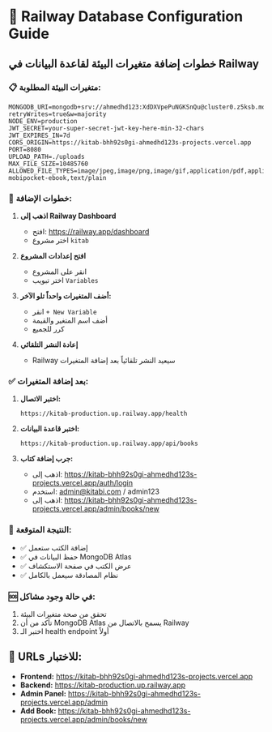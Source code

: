 # 🚀 Railway Database Configuration Guide

## خطوات إضافة متغيرات البيئة لقاعدة البيانات في Railway

### 📋 متغيرات البيئة المطلوبة:

```env
MONGODB_URI=mongodb+srv://ahmedhd123:XdDXVpePuNGKSnQu@cluster0.z5ksb.mongodb.net/kitab?retryWrites=true&w=majority
NODE_ENV=production
JWT_SECRET=your-super-secret-jwt-key-here-min-32-chars
JWT_EXPIRES_IN=7d
CORS_ORIGIN=https://kitab-bhh92s0gi-ahmedhd123s-projects.vercel.app
PORT=8080
UPLOAD_PATH=./uploads
MAX_FILE_SIZE=10485760
ALLOWED_FILE_TYPES=image/jpeg,image/png,image/gif,application/pdf,application/epub+zip,application/x-mobipocket-ebook,text/plain
```

### 🔧 خطوات الإضافة:

1. **اذهب إلى Railway Dashboard**
   - افتح: https://railway.app/dashboard
   - اختر مشروع `kitab`

2. **افتح إعدادات المشروع**
   - انقر على المشروع
   - اختر تبويب `Variables`

3. **أضف المتغيرات واحداً تلو الآخر:**
   - انقر `+ New Variable`
   - أضف اسم المتغير والقيمة
   - كرر للجميع

4. **إعادة النشر التلقائي**
   - Railway سيعيد النشر تلقائياً بعد إضافة المتغيرات

### ✅ بعد إضافة المتغيرات:

1. **اختبر الاتصال:**
   ```
   https://kitab-production.up.railway.app/health
   ```

2. **اختبر قاعدة البيانات:**
   ```
   https://kitab-production.up.railway.app/api/books
   ```

3. **جرب إضافة كتاب:**
   - اذهب إلى: https://kitab-bhh92s0gi-ahmedhd123s-projects.vercel.app/auth/login
   - استخدم: admin@kitabi.com / admin123
   - اذهب إلى: https://kitab-bhh92s0gi-ahmedhd123s-projects.vercel.app/admin/books/new

### 🎯 النتيجة المتوقعة:

- ✅ إضافة الكتب ستعمل
- ✅ حفظ البيانات في MongoDB Atlas
- ✅ عرض الكتب في صفحة الاستكشاف
- ✅ نظام المصادقة سيعمل بالكامل

### 🆘 في حالة وجود مشاكل:

1. تحقق من صحة متغيرات البيئة
2. تأكد من أن MongoDB Atlas يسمح بالاتصال من Railway
3. اختبر الـ health endpoint أولاً

## 📱 URLs للاختبار:

- **Frontend:** https://kitab-bhh92s0gi-ahmedhd123s-projects.vercel.app
- **Backend:** https://kitab-production.up.railway.app
- **Admin Panel:** https://kitab-bhh92s0gi-ahmedhd123s-projects.vercel.app/admin
- **Add Book:** https://kitab-bhh92s0gi-ahmedhd123s-projects.vercel.app/admin/books/new
